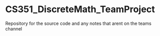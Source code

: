 # CS351_DiscreteMath_TeamProject
Repository for the source code and any notes that arent on the teams channel
